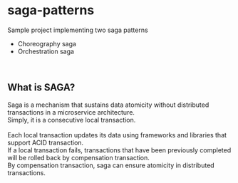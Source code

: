 # saga-patterns
Sample project implementing two saga patterns<br>
 
* Choreography saga
* Orchestration saga
<br>

## What is SAGA?
Saga is a mechanism that sustains data atomicity without distributed transactions in a microservice architecture.<br>
Simply, it is a consecutive local transaction.<br><br>
Each local transaction updates its data using frameworks and libraries that support ACID transaction.<br>
If a local transaction fails, transactions that have been previously completed will be rolled back by compensation transaction.<br>
By compensation transaction, saga can ensure atomicity in distributed transactions.<br>
